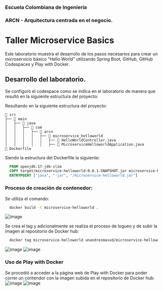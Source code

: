 ### Escuela Colombiana de Ingeniería

### ARCN - Arquitectura centrada en el negocio.

#  Taller Microservice Basics

Este laboratorio muestra el desarrollo  de los pasos necesarios para crear un microservicio básico "Hello World" utilizando Spring Boot, GitHub, GitHub Codespaces y Play with Docker.

## Desarrollo del laboratorio.

Se configuró el codespace como se indica en el laboratorio de manera que resultó en la siguiente estructura del proyecto:

Resultando en la siguiente estructura del proyecto:

    📂 src
    ├── 📂 main
    │   ├── 📂 java
    │   │   ├── 📂 com
    │   │   │   ├── 📂 arcn
    │   │   │   │   ├── 📂 microservice_helloworld
    │   │   │   │   │   ├── 📄 HelloWorldController.java
    │   │   │   │   │   ├── 📄 MicroserviceHelloworldApplication.java
    📄 Dockerfile

Siendo la estructura del Dockerfile la siguiente: 

```dockerfile
  FROM openjdk:17-jdk-slim 
  COPY target/microservice-helloworld-0.0.1-SNAPSHOT.jar microservice-helloworld.jar 
  ENTRYPOINT ["java", "-jar", "/microservice-helloworld.jar"]
```

### Proceso de creación de contenedor:

Se utiliza el comando:
```bash
  docker build -t microservice-helloworld .
```
![image](https://github.com/user-attachments/assets/b8c51769-652e-4492-80fb-a33895b887f2)

Se crea el tag y adicionalmente se realiza el proceso de logueo y de subir la imagen al repositorio de Docker hub:

```bash
  docker tag microservice-helloworld unandresmasxd/microservice-helloworld 
```

![image](https://github.com/user-attachments/assets/1eec18c0-76ef-40a9-a1b4-a5bde27d9b6f)
![image](https://github.com/user-attachments/assets/20e6dcb5-31f5-4231-8355-c76b3be5d5cf)

### Uso de Play with Docker

Se procedió a acceder a la página web de Play with Docker para poder correr un contendor con la imagen subida en el repositorio de Docker hub:
![image](https://github.com/user-attachments/assets/71d98f6c-2ae2-41af-a653-d31d2d2f2981)
![image](https://github.com/user-attachments/assets/30eccbaf-eabe-4ed0-999f-02d5731ca066)





